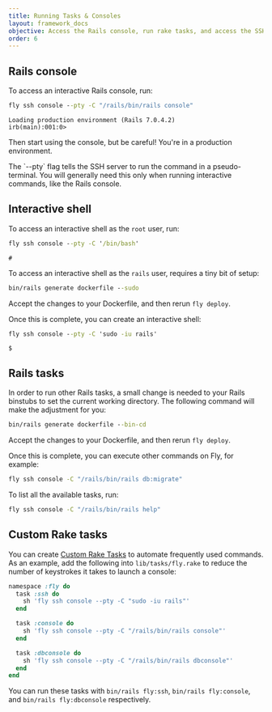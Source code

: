 ```yaml
---
title: Running Tasks & Consoles
layout: framework_docs
objective: Access the Rails console, run rake tasks, and access the SSH shell of a running Rails application with these one-liners.
order: 6
---
```


## Rails console

To access an interactive Rails console, run:

```cmd
fly ssh console --pty -C "/rails/bin/rails console"
```
```output
Loading production environment (Rails 7.0.4.2)
irb(main):001:0>
```

Then start using the console, but be careful! You're in a production environment.

<div class="callout">The `--pty` flag tells the SSH server to run the command in a pseudo-terminal. You will generally need this only when running interactive commands, like the Rails console.</div>

## Interactive shell

To access an interactive shell as the `root` user, run:

```cmd
fly ssh console --pty -C '/bin/bash'
```
```output
#
```

To access an interactive shell as the `rails` user, requires a tiny bit of setup:

```cmd
bin/rails generate dockerfile --sudo
```

Accept the changes to your Dockerfile, and then rerun `fly deploy`.

Once this is complete, you can create an interactive shell:


```cmd
fly ssh console --pty -C 'sudo -iu rails'
```
```output
$
```

## Rails tasks

In order to run other Rails tasks, a small change is needed to your Rails
binstubs to set the current working directory.  The following command will
make the adjustment for you:

```cmd
bin/rails generate dockerfile --bin-cd
```

Accept the changes to your Dockerfile, and then rerun `fly deploy`.

Once this is complete, you can execute other commands on Fly, for example:

```cmd
fly ssh console -C "/rails/bin/rails db:migrate"
```

To list all the available tasks, run:

```cmd
fly ssh console -C "/rails/bin/rails help"
```

## Custom Rake tasks

You can create [Custom Rake Tasks](https://community.fly.io/) to
automate frequently used commands.  As an example, add the
following into `lib/tasks/fly.rake` to reduce the number of
keystrokes it takes to launch a console:

```ruby
namespace :fly do
  task :ssh do
    sh 'fly ssh console --pty -C "sudo -iu rails"'
  end

  task :console do
    sh 'fly ssh console --pty -C "/rails/bin/rails console"'
  end

  task :dbconsole do
    sh 'fly ssh console --pty -C "/rails/bin/rails dbconsole"'
  end
end
```

You can run these tasks with `bin/rails fly:ssh`, `bin/rails fly:console`,
and `bin/rails fly:dbconsole` respectively.

